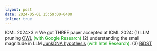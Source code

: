 ```yaml
---
layout: post
date: 2024-05-01 15:59:00-0400
inline: true
---
```




<span class="badge-flag" data-conf="iclr">ICML 2024×3</span> &#128293; We got THREE paper accepted at ICML 2024: (1) LLM pruning [OWL](https://arxiv.org/pdf/2310.05175.pdf)   <font color=009f06>(with Google Research)</font> (2) understanding the small magnitude in LLM [JunkDNA hypothesis](https://arxiv.org/pdf/2310.02277.pdf) <font color=009f06>(with Intel Research)</font>. (3) [BiDST](https://proceedings.mlr.press/v235/ji24a.html) 